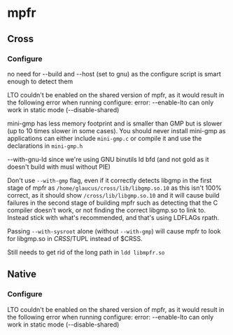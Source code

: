 # mpfr

## Cross

### Configure
no need for --build and --host (set to gnu) as the configure script is smart
enough to detect them

LTO couldn't be enabled on the shared version of mpfr, as it would result
in the following error when running configure:
error: --enable-lto can only work in static mode (--disable-shared)

mini-gmp has less memory footprint and is smaller than GMP but is slower (up
to 10 times slower in some cases). You should never install mini-gmp as
applications can either include `mini-gmp.c` or compile it and use the
declarations in `mini-gmp.h`

--with-gnu-ld since we're using GNU binutils ld bfd (and not gold as it 
doesn't build with musl without PIE)

Don't use `--with-gmp` flag, even if it correctly detects libgmp in the first
stage of mpfr as `/home/glaucus/cross/lib/libgmp.so.10` as this isn't 100%
correct, as it should show `/cross/lib/libgmp.so.10` and it will cause build
failures in the second stage of building mpfr such as detecting that the C
compiler doesn't work, or not finding the correct libgmp.so to link to.
Instead stick with what's recommended, and that's using LDFLAGs rpath.

Passing `--with-sysroot` alone (without `--with-gmp`) will cause mpfr to look
for libgmp.so in $CRSS/$TUPL instead of $CRSS.

Still needs to get rid of the long path in `ldd libmpfr.so`

## Native

### Configure
LTO couldn't be enabled on the shared version of mpfr, as it would result
in the following error when running configure:
error: --enable-lto can only work in static mode (--disable-shared)
